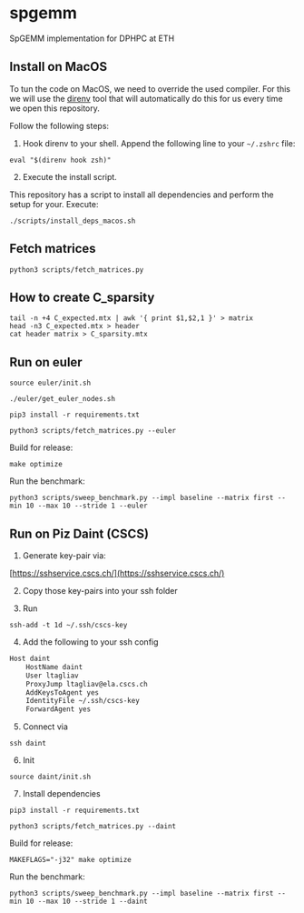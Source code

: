 # spgemm
SpGEMM implementation for DPHPC at ETH


## Install on MacOS

To tun the code on MacOS, we need to override the used compiler.
For this we will use the [direnv]() tool that will automatically do this for us every time we open this repository.

Follow the following steps:

1. Hook direnv to your shell. Append the following line to your `~/.zshrc` file:

```console
eval "$(direnv hook zsh)"
```

2. Execute the install script.

This repository has a script to install all dependencies and perform the setup for your. Execute:

```console
./scripts/install_deps_macos.sh
```

## Fetch matrices

```console
python3 scripts/fetch_matrices.py
```

## How to create C_sparsity

```console
tail -n +4 C_expected.mtx | awk '{ print $1,$2,1 }' > matrix
head -n3 C_expected.mtx > header
cat header matrix > C_sparsity.mtx
```

## Run on euler

```console
source euler/init.sh
```

```console
./euler/get_euler_nodes.sh
```

```console
pip3 install -r requirements.txt
```

```console
python3 scripts/fetch_matrices.py --euler
```

Build for release:

```console
make optimize
```

Run the benchmark:

```console
python3 scripts/sweep_benchmark.py --impl baseline --matrix first --min 10 --max 10 --stride 1 --euler
```

## Run on Piz Daint (CSCS)

1. Generate key-pair via:

[https://sshservice.cscs.ch/](https://sshservice.cscs.ch/)

2. Copy those key-pairs into your ssh folder

3. Run

```console
ssh-add -t 1d ~/.ssh/cscs-key
```

4. Add the following to your ssh config

```bash
Host daint
    HostName daint
    User ltagliav
    ProxyJump ltagliav@ela.cscs.ch
    AddKeysToAgent yes
    IdentityFile ~/.ssh/cscs-key
    ForwardAgent yes
```

5. Connect via

```console
ssh daint
```

6. Init

```console
source daint/init.sh
```

7. Install dependencies

```console
pip3 install -r requirements.txt
```

```console
python3 scripts/fetch_matrices.py --daint
```

Build for release:

```console
MAKEFLAGS="-j32" make optimize
```

Run the benchmark:

```console
python3 scripts/sweep_benchmark.py --impl baseline --matrix first --min 10 --max 10 --stride 1 --daint
```
